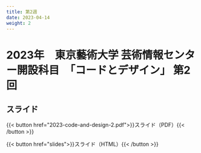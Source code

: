 ```yaml
---
title: 第2週
date: 2023-04-14
weight: 2
---
```


# 2023年　東京藝術大学 芸術情報センター開設科目　「コードとデザイン」 第2回

## スライド

{{< button href="2023-code-and-design-2.pdf">}}スライド（PDF）{{< /button >}}

{{< button href="slides">}}スライド（HTML）{{< /button >}}



